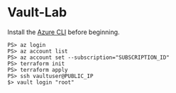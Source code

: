 # Vault-Lab

Install the [Azure CLI](https://aka.ms/installazurecliwindows) before beginning.

```
PS> az login
PS> az account list
PS> az account set --subscription="SUBSCRIPTION_ID"
PS> terraform init
PS> terraform apply
PS> ssh vaultuser@PUBLIC_IP
$> vault login "root"
```
